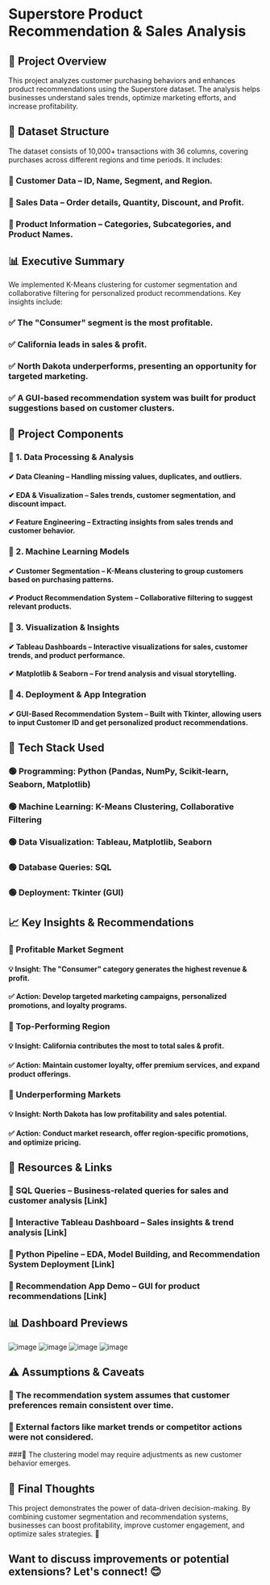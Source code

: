 # Superstore Product Recommendation & Sales Analysis
## 📌 Project Overview
This project analyzes customer purchasing behaviors and enhances product recommendations using the Superstore dataset. The analysis helps businesses understand sales trends, optimize marketing efforts, and increase profitability.

## 📂 Dataset Structure
The dataset consists of 10,000+ transactions with 36 columns, covering purchases across different regions and time periods. It includes:
### 🔹 Customer Data – ID, Name, Segment, and Region.
### 🔹 Sales Data – Order details, Quantity, Discount, and Profit.
### 🔹 Product Information – Categories, Subcategories, and Product Names.

## 📊 Executive Summary
We implemented K-Means clustering for customer segmentation and collaborative filtering for personalized product recommendations. Key insights include:
### ✅ The "Consumer" segment is the most profitable.
### ✅ California leads in sales & profit.
### ✅ North Dakota underperforms, presenting an opportunity for targeted marketing.
### ✅ A GUI-based recommendation system was built for product suggestions based on customer clusters.

## 🚀 Project Components
### 🔹 1. Data Processing & Analysis
#### ✔ Data Cleaning – Handling missing values, duplicates, and outliers.
#### ✔ EDA & Visualization – Sales trends, customer segmentation, and discount impact.
#### ✔ Feature Engineering – Extracting insights from sales trends and customer behavior.

### 🔹 2. Machine Learning Models
#### ✔ Customer Segmentation – K-Means clustering to group customers based on purchasing patterns.
#### ✔ Product Recommendation System – Collaborative filtering to suggest relevant products.

### 🔹 3. Visualization & Insights
#### ✔ Tableau Dashboards – Interactive visualizations for sales, customer trends, and product performance.
#### ✔ Matplotlib & Seaborn – For trend analysis and visual storytelling.

### 🔹 4. Deployment & App Integration
#### ✔ GUI-Based Recommendation System – Built with Tkinter, allowing users to input Customer ID and get personalized product recommendations.

## 📌 Tech Stack Used
### 🟢 Programming: Python (Pandas, NumPy, Scikit-learn, Seaborn, Matplotlib)
### 🟢 Machine Learning: K-Means Clustering, Collaborative Filtering
### 🟢 Data Visualization: Tableau, Matplotlib, Seaborn
### 🟢 Database Queries: SQL
### 🟢 Deployment: Tkinter (GUI)

## 📈 Key Insights & Recommendations
### 🔹 Profitable Market Segment
#### 💡 Insight: The "Consumer" category generates the highest revenue & profit.
#### ✅ Action: Develop targeted marketing campaigns, personalized promotions, and loyalty programs.

### 🔹 Top-Performing Region
#### 💡 Insight: California contributes the most to total sales & profit.
#### ✅ Action: Maintain customer loyalty, offer premium services, and expand product offerings.

### 🔹 Underperforming Markets
#### 💡 Insight: North Dakota has low profitability and sales potential.
#### ✅ Action: Conduct market research, offer region-specific promotions, and optimize pricing.

## 📌 Resources & Links
### 📌 SQL Queries – Business-related queries for sales and customer analysis [Link]
### 📌 Interactive Tableau Dashboard – Sales insights & trend analysis [Link]
### 📌 Python Pipeline – EDA, Model Building, and Recommendation System Deployment [Link]
### 📌 Recommendation App Demo – GUI for product recommendations [Link]

## 📊 Dashboard Previews
![image](https://github.com/user-attachments/assets/75b309fe-786c-4b92-bc43-40456cebe1db)
![image](https://github.com/user-attachments/assets/6646f50c-af8e-4c57-884c-a41b8ab00a5a)
![image](https://github.com/user-attachments/assets/956d7d26-ab37-4ed9-b994-1f3b046d0d76)
![image](https://github.com/user-attachments/assets/12776648-984e-4f30-880d-e2e0800acc51)

## ⚠ Assumptions & Caveats
### 🔸 The recommendation system assumes that customer preferences remain consistent over time.
### 🔸 External factors like market trends or competitor actions were not considered.
###🔸 The clustering model may require adjustments as new customer behavior emerges.

## 📌 Final Thoughts
This project demonstrates the power of data-driven decision-making. By combining customer segmentation and recommendation systems, businesses can boost profitability, improve customer engagement, and optimize sales strategies. 🚀

## Want to discuss improvements or potential extensions? Let's connect! 😊
